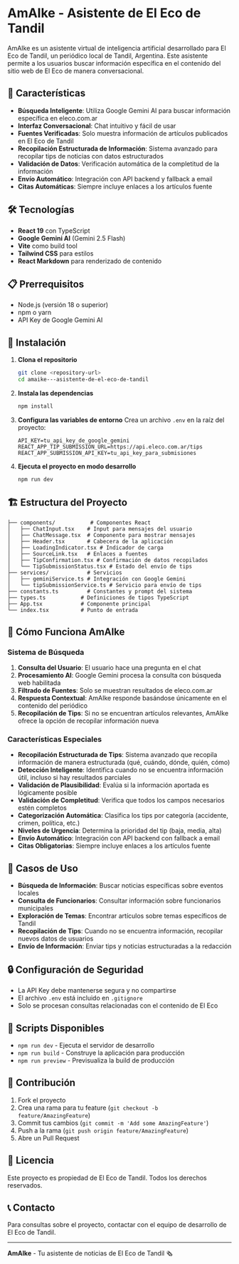 # AmAIke - Asistente de El Eco de Tandil

AmAIke es un asistente virtual de inteligencia artificial desarrollado para El Eco de Tandil, un periódico local de Tandil, Argentina. Este asistente permite a los usuarios buscar información específica en el contenido del sitio web de El Eco de manera conversacional.

## 🚀 Características

- **Búsqueda Inteligente**: Utiliza Google Gemini AI para buscar información específica en eleco.com.ar
- **Interfaz Conversacional**: Chat intuitivo y fácil de usar
- **Fuentes Verificadas**: Solo muestra información de artículos publicados en El Eco de Tandil
- **Recopilación Estructurada de Información**: Sistema avanzado para recopilar tips de noticias con datos estructurados
- **Validación de Datos**: Verificación automática de la completitud de la información
- **Envío Automático**: Integración con API backend y fallback a email
- **Citas Automáticas**: Siempre incluye enlaces a los artículos fuente

## 🛠️ Tecnologías

- **React 19** con TypeScript
- **Google Gemini AI** (Gemini 2.5 Flash)
- **Vite** como build tool
- **Tailwind CSS** para estilos
- **React Markdown** para renderizado de contenido

## 📋 Prerrequisitos

- Node.js (versión 18 o superior)
- npm o yarn
- API Key de Google Gemini AI

## 🔧 Instalación

1. **Clona el repositorio**
   ```bash
   git clone <repository-url>
   cd amaike---asistente-de-el-eco-de-tandil
   ```

2. **Instala las dependencias**
   ```bash
   npm install
   ```

3. **Configura las variables de entorno**
   Crea un archivo `.env` en la raíz del proyecto:
   ```env
   API_KEY=tu_api_key_de_google_gemini
   REACT_APP_TIP_SUBMISSION_URL=https://api.eleco.com.ar/tips
   REACT_APP_SUBMISSION_API_KEY=tu_api_key_para_submisiones
   ```

4. **Ejecuta el proyecto en modo desarrollo**
   ```bash
   npm run dev
   ```

## 🏗️ Estructura del Proyecto

```
├── components/           # Componentes React
│   ├── ChatInput.tsx    # Input para mensajes del usuario
│   ├── ChatMessage.tsx  # Componente para mostrar mensajes
│   ├── Header.tsx       # Cabecera de la aplicación
│   ├── LoadingIndicator.tsx # Indicador de carga
│   ├── SourceLink.tsx   # Enlaces a fuentes
│   ├── TipConfirmation.tsx # Confirmación de datos recopilados
│   └── TipSubmissionStatus.tsx # Estado del envío de tips
├── services/            # Servicios
│   ├── geminiService.ts # Integración con Google Gemini
│   └── tipSubmissionService.ts # Servicio para envío de tips
├── constants.ts         # Constantes y prompt del sistema
├── types.ts           # Definiciones de tipos TypeScript
├── App.tsx            # Componente principal
└── index.tsx          # Punto de entrada
```

## 🤖 Cómo Funciona AmAIke

### Sistema de Búsqueda
1. **Consulta del Usuario**: El usuario hace una pregunta en el chat
2. **Procesamiento AI**: Google Gemini procesa la consulta con búsqueda web habilitada
3. **Filtrado de Fuentes**: Solo se muestran resultados de eleco.com.ar
4. **Respuesta Contextual**: AmAIke responde basándose únicamente en el contenido del periódico
5. **Recopilación de Tips**: Si no se encuentran artículos relevantes, AmAIke ofrece la opción de recopilar información nueva

### Características Especiales
- **Recopilación Estructurada de Tips**: Sistema avanzado que recopila información de manera estructurada (qué, cuándo, dónde, quién, cómo)
- **Detección Inteligente**: Identifica cuando no se encuentra información útil, incluso si hay resultados parciales
- **Validación de Plausibilidad**: Evalúa si la información aportada es lógicamente posible
- **Validación de Completitud**: Verifica que todos los campos necesarios estén completos
- **Categorización Automática**: Clasifica los tips por categoría (accidente, crimen, política, etc.)
- **Niveles de Urgencia**: Determina la prioridad del tip (baja, media, alta)
- **Envío Automático**: Integración con API backend con fallback a email
- **Citas Obligatorias**: Siempre incluye enlaces a los artículos fuente

## 🎯 Casos de Uso

- **Búsqueda de Información**: Buscar noticias específicas sobre eventos locales
- **Consulta de Funcionarios**: Consultar información sobre funcionarios municipales
- **Exploración de Temas**: Encontrar artículos sobre temas específicos de Tandil
- **Recopilación de Tips**: Cuando no se encuentra información, recopilar nuevos datos de usuarios
- **Envío de Información**: Enviar tips y noticias estructuradas a la redacción

## 🔒 Configuración de Seguridad

- La API Key debe mantenerse segura y no compartirse
- El archivo `.env` está incluido en `.gitignore`
- Solo se procesan consultas relacionadas con el contenido de El Eco

## 📝 Scripts Disponibles

- `npm run dev` - Ejecuta el servidor de desarrollo
- `npm run build` - Construye la aplicación para producción
- `npm run preview` - Previsualiza la build de producción

## 🤝 Contribución

1. Fork el proyecto
2. Crea una rama para tu feature (`git checkout -b feature/AmazingFeature`)
3. Commit tus cambios (`git commit -m 'Add some AmazingFeature'`)
4. Push a la rama (`git push origin feature/AmazingFeature`)
5. Abre un Pull Request

## 📄 Licencia

Este proyecto es propiedad de El Eco de Tandil. Todos los derechos reservados.

## 📞 Contacto

Para consultas sobre el proyecto, contactar con el equipo de desarrollo de El Eco de Tandil.

---

**AmAIke** - Tu asistente de noticias de El Eco de Tandil 🗞️
